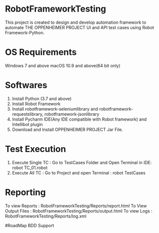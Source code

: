 # RobotFrameworkTesting
This project is created to design and develop automation framework to automate THE OPPENHEIMER PROJECT UI and API test cases using Robot Framework-Python.

# OS Requirements
Windows 7 and above
macOS 10.9 and above(64 bit only)

# Softwares
1. Install Python (3.7 and above)
2. Install Robot Framework
3. Install robotframework-seleniumlibrary and robotframework-requestslibrary, robotframework-jsonlibrary
4. Install Pycharm IDE(Any IDE compatible with Robot framework) and Intellibot plugin
5. Download and Install OPPENHEIMER PROJECT Jar File. 

# Test Execution
1. Execute Single TC : Go to TestCases Folder and Open Terminal in IDE:  robot TC_01.robot
2. Execute All TC : Go to Project and open Terminal :   robot TestCases

# Reporting
To view Reports : RobotFrameworkTesting/Reports/report.html
To View Output Files : RobotFrameworkTesting/Reports/output.html
To view Logs : RobotFrameworkTesting/Reports/log.xml

#RoadMap
BDD Support
